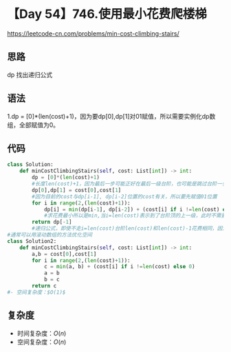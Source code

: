 # 【Day 54】746.使用最小花费爬楼梯
https://leetcode-cn.com/problems/min-cost-climbing-stairs/
## 思路
dp 找出递归公式
## 语法
1.dp = [0]*(len(cost)+1)，因为要dp[0],dp[1]对01赋值，所以需要实例化dp数组，全部赋值为0。
## 代码
```python
class Solution:
    def minCostClimbingStairs(self, cost: List[int]) -> int:
        dp = [0]*(len(cost)+1)
        #长度len(cost)+1，因为最后一步可能正好在最后一级台阶，也可能是跳过台阶一步
        dp[0],dp[1] = cost[0],cost[1]
        #因为目前的cost与dp[i-1], dp[i-2]位置的cost有关，所以要先赋值01位置
        for i in range(2,(len(cost)+1)):
            dp[i] = min(dp[i-1], dp[i-2]) + (cost[i] if i !=len(cost) else 0)
            #求花费最小所以是min,当i=len(cost)表示到了台阶顶的上一级，此时不需要+cost[i]
        return dp[-1] 
        #递归公式，即使不走i=len(cost)台阶len(cost)和len(cost)-1花费相同，因为i=len(cost)时+0
#通常可以用滚动数组的方法优化空间
class Solution2:
    def minCostClimbingStairs(self, cost: List[int]) -> int:
        a,b = cost[0],cost[1]
        for i in range(2,(len(cost)+1)):
            c = min(a, b) + (cost[i] if i !=len(cost) else 0)
            a = b
            b = c
        return c
#- 空间复杂度：$O(1)$
```
## 复杂度
- 时间复杂度：$O(n)$ 
- 空间复杂度：$O(n)$
